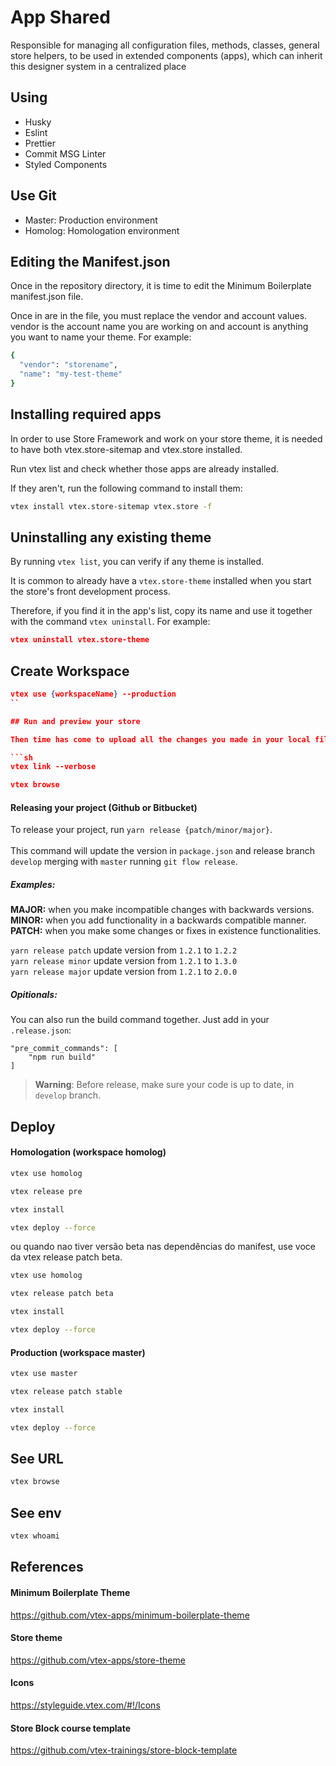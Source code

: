 # App Shared

Responsible for managing all configuration files, methods, classes, general store helpers, to be used in extended components (apps), which can inherit this designer system in a centralized place

## Using

- Husky
- Eslint
- Prettier
- Commit MSG Linter
- Styled Components

## Use Git

- Master: Production environment
- Homolog: Homologation environment

## Editing the Manifest.json

Once in the repository directory, it is time to edit the Minimum Boilerplate manifest.json file.

Once in are in the file, you must replace the vendor and account values. vendor is the account name you are working on and account is anything you want to name your theme. For example:

```sh
{
  "vendor": "storename",
  "name": "my-test-theme"
}
```

## Installing required apps

In order to use Store Framework and work on your store theme, it is needed to have both vtex.store-sitemap and vtex.store installed.

Run vtex list and check whether those apps are already installed.

If they aren't, run the following command to install them:

```sh
vtex install vtex.store-sitemap vtex.store -f
```

## Uninstalling any existing theme

By running `vtex list`,  you can verify if any theme is installed.

It is common to already have a `vtex.store-theme`  installed when you start the store's front development process.

Therefore, if you find it in the app's list, copy its name and use it together with the command `vtex uninstall`. For example:

```json
vtex uninstall vtex.store-theme
```

## Create Workspace

```json
vtex use {workspaceName} --production
``

## Run and preview your store

Then time has come to upload all the changes you made in your local files to the platform. For that, use the vtex link command.

```sh
vtex link --verbose

vtex browse
```

#### Releasing your project (Github or Bitbucket)

To release your project, run ``yarn release {patch/minor/major}``.\
\
This command will update the version in ``package.json`` and release branch ``develop`` merging with ``master`` running ``git flow release``.

##### Examples:
**MAJOR:** when you make incompatible changes with backwards versions.\
**MINOR:** when you add functionality in a backwards compatible manner.\
**PATCH:** when you make some changes or fixes in existence functionalities.

``yarn release patch`` update version from ``1.2.1`` to ``1.2.2``\
``yarn release minor`` update version from ``1.2.1`` to ``1.3.0``\
``yarn release major`` update version from ``1.2.1`` to ``2.0.0``

##### Opitionals:
You can also run the build command together. Just add in your `.release.json`:
```
"pre_commit_commands": [
    "npm run build"
]
```
> **Warning**: Before release, make sure your code is up to date, in ``develop`` branch.


## Deploy

#### Homologation (workspace homolog)

```sh
vtex use homolog

vtex release pre

vtex install

vtex deploy --force
```

ou quando nao tiver versão beta nas dependências do manifest, use
voce da vtex release patch beta.

```sh
vtex use homolog

vtex release patch beta

vtex install

vtex deploy --force
```

#### Production (workspace master)

```sh
vtex use master

vtex release patch stable

vtex install

vtex deploy --force
```

## See URL

```sh
vtex browse
```

## See env

```sh
vtex whoami
```

## References

#### Minimum Boilerplate Theme

https://github.com/vtex-apps/minimum-boilerplate-theme

#### Store theme

https://github.com/vtex-apps/store-theme

#### Icons

https://styleguide.vtex.com/#!/Icons


#### Store Block course template

https://github.com/vtex-trainings/store-block-template



